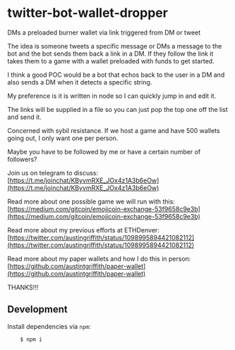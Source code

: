 # twitter-bot-wallet-dropper
DMs a preloaded burner wallet via link triggered from DM or tweet

The idea is someone tweets a specific message or DMs a message to the bot and the bot sends them back a link in a DM. If they follow the link it takes them to a game with a wallet preloaded with funds to get started.

I think a good POC would be a bot that echos back to the user in a DM and also sends a DM when it detects a specific string.

My preference is it is written in node so I can quickly jump in and edit it.

The links will be supplied in a file so you can just pop the top one off the list and send it.

Concerned with sybil resistance. If we host a game and have 500 wallets going out, I only want one per person.

Maybe you have to be followed by me or have a certain number of followers?


Join us on telegram to discuss: [https://t.me/joinchat/KByvmRXE_JOx4z1A3b6eOw](https://t.me/joinchat/KByvmRXE_JOx4z1A3b6eOw)


Read more about one possible game we will run with this: [https://medium.com/gitcoin/emojicoin-exchange-53f9658c9e3b](https://medium.com/gitcoin/emojicoin-exchange-53f9658c9e3b)

Read more about my previous efforts at ETHDenver: [https://twitter.com/austingriffith/status/1098995894421082112](https://twitter.com/austingriffith/status/1098995894421082112)

Read more about my paper wallets and how I do this in person: [https://github.com/austintgriffith/paper-wallet](https://github.com/austintgriffith/paper-wallet)


THANKS!!!


## Development

Install dependencies via `npm`:

```
    $ npm i
```

